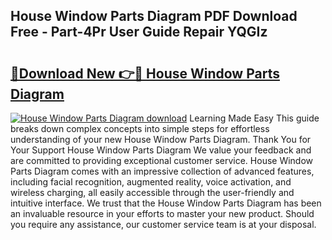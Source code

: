 ## House Window Parts Diagram PDF Download Free - Part-4Pr User Guide Repair YQGIz

# <h2><a href="http://dfnx98.blite.top/?on=House+Window+Parts+Diagram">🔗Download New 👉🔴 House Window Parts Diagram</a></h2>

[![House Window Parts Diagram download](https://i.imgur.com/lujVjoI.png)](http://dfnx98.blite.top/?on=House+Window+Parts+Diagram)
Learning Made Easy This guide breaks down complex concepts into simple steps for effortless understanding of your new House Window Parts Diagram. Thank You for Your Support House Window Parts Diagram We value your feedback and are committed to providing exceptional customer service. House Window Parts Diagram comes with an impressive collection of advanced features, including facial recognition, augmented reality, voice activation, and wireless charging, all easily accessible through the user-friendly and intuitive interface. We trust that the House Window Parts Diagram has been an invaluable resource in your efforts to master your new product. Should you require any assistance, our customer service team is at your disposal.
